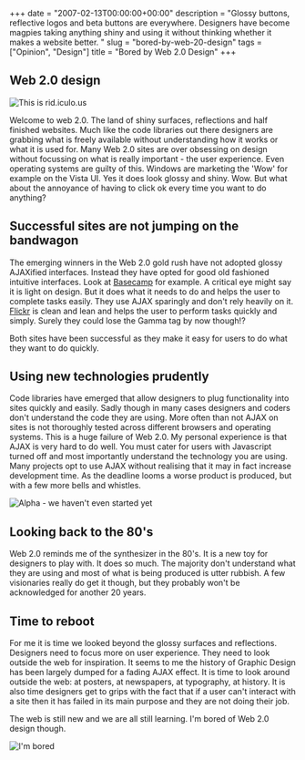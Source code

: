 +++
date = "2007-02-13T00:00:00+00:00"
description = "Glossy buttons, reflective logos and beta buttons are everywhere. Designers have become magpies taking anything shiny and using it without thinking whether it makes a website better. "
slug = "bored-by-web-20-design"
tags = ["Opinion", "Design"]
title = "Bored by Web 2.0 Design"
+++

## Web 2.0 design

![This is rid.iculo.us][1]

Welcome to web 2.0. The land of shiny surfaces, reflections and half finished
websites. Much like the code libraries out there designers are grabbing what is
freely available without understanding how it works or what it is used for. Many
Web 2.0 sites are over obsessing on design without focussing on what is really
important - the user experience. Even operating systems are guilty of this.
Windows are marketing the 'Wow' for example on the Vista UI. Yes it does look
glossy and shiny. Wow. But what about the annoyance of having to click ok every
time you want to do anything?

## Successful sites are not jumping on the bandwagon

The emerging winners in the Web 2.0 gold rush have not adopted glossy AJAXified
interfaces. Instead they have opted for good old fashioned intuitive interfaces.
Look at [Basecamp][2] for example. A critical eye might say it is light on
design. But it does what it needs to do and helps the user to complete tasks
easily. They use AJAX sparingly and don't rely heavily on it. [Flickr][3] is
clean and lean and helps the user to perform tasks quickly and simply. Surely
they could lose the Gamma tag by now though!?

Both sites have been successful as they make it easy for users to do what they
want to do quickly.

## Using new technologies prudently

Code libraries have emerged that allow designers to plug functionality into
sites quickly and easily. Sadly though in many cases designers and coders don't
understand the code they are using. More often than not AJAX on sites is not
thoroughly tested across different browsers and operating systems. This is a
huge failure of Web 2.0. My personal experience is that AJAX is very hard to do
well. You must cater for users with Javascript turned off and most importantly
understand the technology you are using. Many projects opt to use AJAX without
realising that it may in fact increase development time. As the deadline looms a
worse product is produced, but with a few more bells and whistles.

![Alpha - we haven't even started yet][4]

## Looking back to the 80's

Web 2.0 reminds me of the synthesizer in the 80's. It is a new toy for designers
to play with. It does so much. The majority don't understand what they are using
and most of what is being produced is utter rubbish. A few visionaries really do
get it though, but they probably won't be acknowledged for another 20 years.

## Time to reboot

For me it is time we looked beyond the glossy surfaces and reflections.
Designers need to focus more on user experience. They need to look outside the
web for inspiration. It seems to me the history of Graphic Design has been
largely dumped for a fading AJAX effect. It is time to look around outside the
web: at posters, at newspapers, at typography, at history. It is also time
designers get to grips with the fact that if a user can't interact with a site
then it has failed in its main purpose and they are not doing their job.

The web is still new and we are all still learning. I'm bored of Web 2.0 design
though.

![I'm bored][5]

[1]: /images/articles/ridiculous.webp
[2]: http://www.basecamphq.com/
[3]: http://www.flickr.com/
[4]: /images/articles/alpha.webp
[5]: /images/articles/bored.webp
